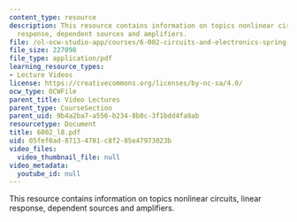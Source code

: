 ```yaml
---
content_type: resource
description: This resource contains information on topics nonlinear circuits, linear
  response, dependent sources and amplifiers.
file: /ol-ocw-studio-app/courses/6-002-circuits-and-electronics-spring-2007/05fef0ad87134781c8f285e47973023b_6002_l8.pdf
file_size: 227098
file_type: application/pdf
learning_resource_types:
- Lecture Videos
license: https://creativecommons.org/licenses/by-nc-sa/4.0/
ocw_type: OCWFile
parent_title: Video Lectures
parent_type: CourseSection
parent_uid: 9b4a2ba7-a556-b234-8b0c-3f1bdd4fa8ab
resourcetype: Document
title: 6002_l8.pdf
uid: 05fef0ad-8713-4781-c8f2-85e47973023b
video_files:
  video_thumbnail_file: null
video_metadata:
  youtube_id: null
---
```

This resource contains information on topics nonlinear circuits, linear response, dependent sources and amplifiers.